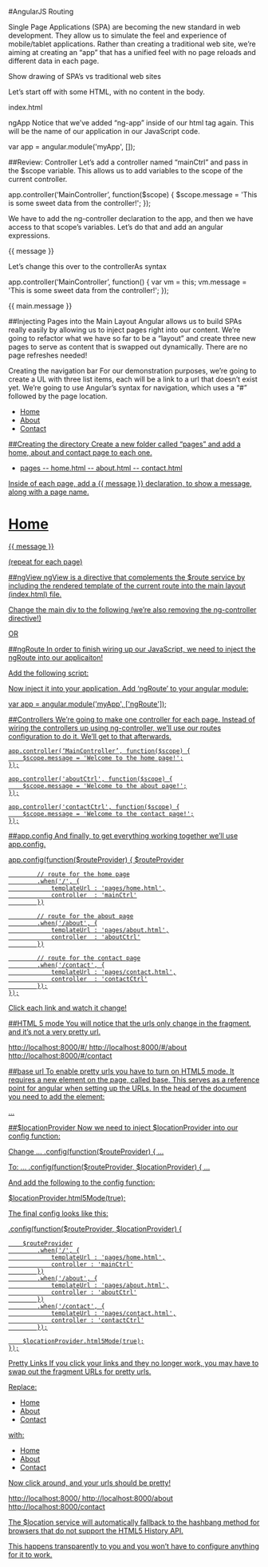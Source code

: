 #AngularJS Routing

Single Page Applications (SPA) are becoming the new standard in web development. They allow us to simulate the feel and experience of mobile/tablet applications. Rather than creating a traditional web site, we’re aiming at creating an “app” that has a unified feel with no page reloads and different data in each page.

Show drawing of SPA’s vs traditional web sites

Let’s start off with some HTML, with no content in the body.

index.html

<!doctype html>
<html ng-app="myApp">
  <head>
    <title>My Angular App</title>
    <script src="vendor/angular/angular.min.js"></script>
  </head>
  <body>
  </body>
</html>
ngApp
Notice that we’ve added “ng-app” inside of our html tag again. This will be the name of our application in our JavaScript code. 

var app = angular.module('myApp', []);



##Review: Controller
Let’s add a controller named “mainCtrl” and pass in the $scope variable. This allows us to add variables to the scope of the current controller. 

app.controller(‘MainController’, function($scope) {
        $scope.message = 'This is some sweet data from the controller!';
});

We have to add the ng-controller declaration to the app, and then we have access to that scope’s variables. Let’s do that and add an angular expressions.

<div id="main" ng-controller="MainController">
        {{ message }}
</div>

Let’s change this over to the controllerAs syntax

app.controller(‘MainController’, function() {
  var vm = this;
        vm.message = 'This is some sweet data from the controller!';
});

<div id="main" ng-controller="MainController as main">
        {{ main.message }}
</div>

##Injecting Pages into the Main Layout
Angular allows us to build SPAs really easily by allowing us to inject pages right into our content. We’re going to refactor what we have so far to be a “layout” and create three new pages to serve as content that is swapped out dynamically. There are no page refreshes needed!

Creating the navigation bar
For our demonstration purposes, we’re going to create a UL with three list items, each will be a link to a url that doesn’t exist yet. We’re going to use Angular’s syntax for navigation, which uses a “#” followed by the page location.

<ul>
     <li><a href="#/"> Home </li>
     <li><a href="#about"> About </li>
     <li><a href="#contact"> Contact </li>
</ul>

##Creating the directory
Create a new folder called “pages” and add a home, about and contact page to each one.

- pages
-- home.html
-- about.html
-- contact.html

Inside of each page, add a {{ message }} declaration, to show a message, along with a page name.

<h1>Home</h1>
<p>{{ message }} </p>

(repeat for each page)

##ngView
ngView is a directive that complements the $route service by including the rendered template of the current route into the main layout (index.html) file. 

Change the main div to the following (we’re also removing the ng-controller directive!)

<div id="main">
    <ng-view></ng-view>
</div>

OR

<ng-view></ng-view>

##ngRoute
In order to finish wiring up our JavaScript, we need to inject the ngRoute into our applicaiton!

Add the following script:
<script src="vendor/angular-route/angular-route.min.js"></script>


Now inject it into your application. Add ‘ngRoute’ to your angular module:

var app = angular.module('myApp', ['ngRoute']);

##Controllers
We’re going to make one controller for each page. Instead of wiring the controllers up using ng-controller, we’ll use our routes configuration to do it. We’ll get to that afterwards.

    app.controller(‘MainController’, function($scope) {
        $scope.message = 'Welcome to the home page!';
    });

    app.controller('aboutCtrl', function($scope) {
        $scope.message = 'Welcome to the about page!';
    });

    app.controller('contactCtrl', function($scope) {
        $scope.message = 'Welcome to the contact page!';
    });

##app.config
And finally, to get everything working together we’ll use app.config.

app.config(function($routeProvider) {
        $routeProvider

            // route for the home page
            .when('/', {
                templateUrl : 'pages/home.html',
                controller  : 'mainCtrl'
            })

            // route for the about page
            .when('/about', {
                templateUrl : 'pages/about.html',
                controller  : 'aboutCtrl'
            })

            // route for the contact page
            .when('/contact', {
                templateUrl : 'pages/contact.html',
                controller  : 'contactCtrl'
            });
    });

Click each link and watch it change!

##HTML 5 mode
You will notice that the urls only change in the fragment, and it’s not a very pretty url. 

http://localhost:8000/#/
http://localhost:8000/#/about
http://localhost:8000/#/contact

##base url
To enable pretty urls you have to turn on HTML5 mode. It requires a new element on the page, called base. This serves as a reference point for angular when setting up the URLs. In the head of the document you need to add the <base href="/"> element:

<!doctype html>
<html>
<head>
    <meta charset="utf-8">
    …
    <base href="/">
</head>

##$locationProvider
Now we need to inject $locationProvider into our config function:

Change 
…   .config(function($routeProvider) {   …

To:
…   .config(function($routeProvider, $locationProvider) {   …

And add the following to the config function:

$locationProvider.html5Mode(true);


The final config looks like this:

.config(function($routeProvider, $locationProvider) {

        $routeProvider
            .when('/', {
                templateUrl : 'pages/home.html',
                controller : 'mainCtrl'
            })
            .when('/about', {
                templateUrl : 'pages/about.html',
                controller : 'aboutCtrl'
            })
            .when('/contact', {
                templateUrl : 'pages/contact.html',
                controller : 'contactCtrl'
            });
    
        $locationProvider.html5Mode(true);
    });

Pretty Links
If you click your links and they no longer work, you may have to swap out the fragment URLs for pretty urls. 

Replace:
<ul>
     <li><a href="#/"> Home </li>
     <li><a href="#about"> About </li>
     <li><a href="#contact"> Contact </li>
</ul>

with:
<ul>
     <li><a href="/"> Home </li>
     <li><a href="/about"> About </li>
     <li><a href="/contact"> Contact </li>
</ul>

Now click around, and your urls should be pretty! 

http://localhost:8000/
http://localhost:8000/about
http://localhost:8000/contact

The $location service will automatically fallback to the hashbang method for browsers that do not support the HTML5 History API.

This happens transparently to you and you won’t have to configure anything for it to work.

